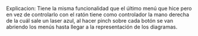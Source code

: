 Explicacion: Tiene la misma funcionalidad que el último menú que hice pero en vez de controlarlo con el ratón tiene como controlador la mano derecha de la cuál sale un laser azul, al hacer pinch sobre cada botón se van abriendo los menús hasta llegar a la representación de los diagramas.